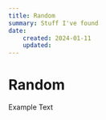 ```yaml
---
title: Random
summary: Stuff I've found
date: 
    created: 2024-01-11
    updated:
---
```

# Random

Example Text